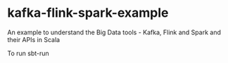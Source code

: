 # kafka-flink-spark-example
An example to understand the Big Data tools - Kafka, Flink and Spark and their APIs in Scala

To run sbt-run
